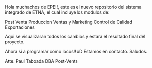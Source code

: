 Hola muchachos de EPE!!,
este es el nuevo repositorio del sistema integrado de ETNA, el cual incluye los modulos de:

Post Venta
Produccion
Ventas y Marketing
Control de Calidad
Exportaciones

Aqui se visualizaran todos los cambios y estara el resultado final del proyecto.

Ahora si a programar como locos!! xD
Estamos en contacto.
Saludos.

Atte.
Paul Taboada
DBA Post-Venta

